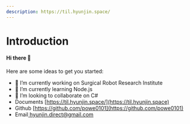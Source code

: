 ```yaml
---
description: https://til.hyunjin.space/
---
```


# Introduction

#### Hi there 👋

Here are some ideas to get you started:

* 🔭 I’m currently working on Surgical Robot Research Institute
* 🌱 I’m currently learning Node.js
* 👯 I’m looking to collaborate on C#
* Documents [https://til.hyunjin.space/](https://til.hyunjin.space)
* Github [https://github.com/powe0101](https://github.com/powe0101)
* Email[ hyunjin.direct@gmail.com](email://hyunjin.direct@gmail.com)








